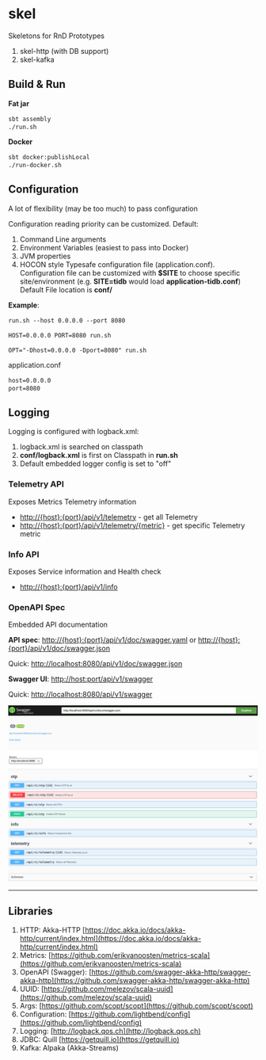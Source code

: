 # skel

Skeletons for RnD Prototypes

1. skel-http (with DB support)
2. skel-kafka

## Build & Run

__Fat jar__
```
sbt assembly
./run.sh
```

__Docker__
```
sbt docker:publishLocal
./run-docker.sh
```

## Configuration

A lot of flexibility (may be too much) to pass configuration

Configuration reading priority can be customized. Default:

1. Command Line arguments
2. Environment Variables (easiest to pass into Docker)
3. JVM properties
4. HOCON style Typesafe configuration file (application.conf). 
   Configuration file can be customized with __$SITE__ to choose specific site/environment (e.g. __SITE=tidb__ would load __application-tidb.conf__)
   Default File location is __conf/__

__Example__:

```
run.sh --host 0.0.0.0 --port 8080
```

```
HOST=0.0.0.0 PORT=8080 run.sh
```

```
OPT="-Dhost=0.0.0.0 -Dport=8080" run.sh
```

application.conf
```
host=0.0.0.0
port=8080
```

## Logging

Logging is configured with logback.xml:

1. logback.xml is searched on classpath
1. __conf/logback.xml__ is first on Classpath in __run.sh__
2. Default embedded logger config is set to "off"

### Telemetry API

Exposes Metrics Telemetry information

- [http://{host}:{port}/api/v1/telemetry](http://{host}:{port}/api/v1/telemetry) - get all Telemetry
- [http://{host}:{port}/api/v1/telemetry/{metric}](http://{host}:{port}/api/v1/telemetry/{metric}) - get specific Telemetry metric


### Info API

Exposes Service information and Health check

- [http://{host}:{port}/api/v1/info](http://{host}:{port}/api/v1/info)


### OpenAPI Spec

Embedded API documentation

__API spec__: [http://{host}:{port}/api/v1/doc/swagger.yaml](http://{host}:{port}/api/v1/doc/swagger.yaml) or [http://{host}:{port}/api/v1/doc/swagger.json](http://{host}:{port}/api/v1/doc/swagger.json)

Quick: [http://localhost:8080/api/v1/doc/swagger.json](http://localhost:8080/api/v1/doc/swagger.json)

__Swagger UI__: [http://host:port/api/v1/swagger](http://host:port/api/v1/swagger)

Quick: [http://localhost:8080/api/v1/swagger](http://localhost:8080/api/v1/swagger)

<img src="doc/scr-swagger.png" width="850">

----

## Libraries

1. HTTP: Akka-HTTP [https://doc.akka.io/docs/akka-http/current/index.html](https://doc.akka.io/docs/akka-http/current/index.html)
2. Metrics: [https://github.com/erikvanoosten/metrics-scala](https://github.com/erikvanoosten/metrics-scala)
3. OpenAPI (Swagger): [https://github.com/swagger-akka-http/swagger-akka-http](https://github.com/swagger-akka-http/swagger-akka-http)
4. UUID: [https://github.com/melezov/scala-uuid](https://github.com/melezov/scala-uuid)
5. Args: [https://github.com/scopt/scopt](https://github.com/scopt/scopt)
6. Configuration: [https://github.com/lightbend/config](https://github.com/lightbend/config)
7. Logging: [http://logback.qos.ch](http://logback.qos.ch)
8. JDBC: Quill [https://getquill.io](https://getquill.io)
9. Kafka: Alpaka (Akka-Streams)

